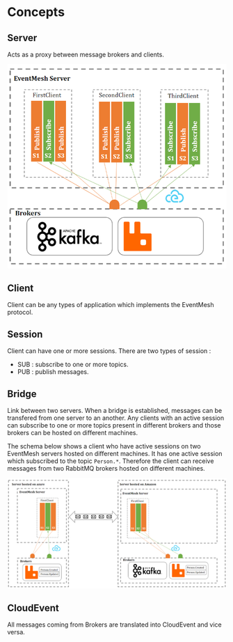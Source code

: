 # Concepts

## Server

Acts as a proxy between message brokers and clients.

![Architecture](images/eventmesh-1.png)

## Client

Client can be any types of application which implements the EventMesh protocol.

## Session

Client can have one or more sessions. 
There are two types of session :
* SUB : subscribe to one or more topics.
* PUB : publish messages.

## Bridge

Link between two servers. When a bridge is established, messages can be transfered from one server to an another.
Any clients with an active session can subscribe to one or more topics present in different brokers and those brokers can be hosted on different machines.

The schema below shows a client who have active sessions on two EventMesh servers hosted on different machines. 
It has one active session which subscribed to the topic `Person.*`. Therefore the client can receive messages from two RabbitMQ brokers hosted on different machines.

![Bridge](images/eventmesh-2.png)

## CloudEvent

All messages coming from Brokers are translated into CloudEvent and vice versa.